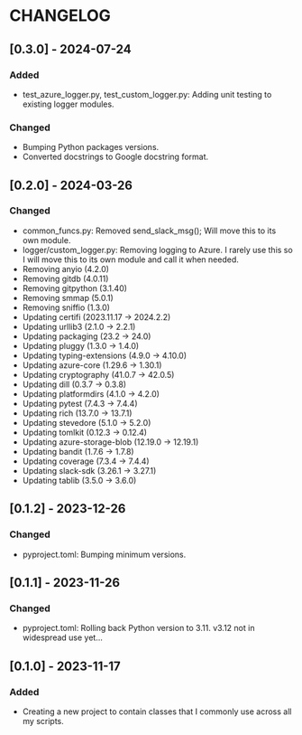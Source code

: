 # CHANGELOG


## [0.3.0] - 2024-07-24
### Added
- test_azure_logger.py, test_custom_logger.py: Adding unit testing to existing
  logger modules.
### Changed
- Bumping Python packages versions.
- Converted docstrings to Google docstring format.


## [0.2.0] - 2024-03-26
### Changed
- common_funcs.py: Removed send_slack_msg(); Will move this to its own module.
- logger/custom_logger.py: Removing logging to Azure.  I rarely use this so I
  will move this to its own module and call it when needed.
- Removing anyio (4.2.0)
- Removing gitdb (4.0.11)
- Removing gitpython (3.1.40)
- Removing smmap (5.0.1)
- Removing sniffio (1.3.0)
- Updating certifi (2023.11.17 -> 2024.2.2)
- Updating urllib3 (2.1.0 -> 2.2.1)
- Updating packaging (23.2 -> 24.0)
- Updating pluggy (1.3.0 -> 1.4.0)
- Updating typing-extensions (4.9.0 -> 4.10.0)
- Updating azure-core (1.29.6 -> 1.30.1)
- Updating cryptography (41.0.7 -> 42.0.5)
- Updating dill (0.3.7 -> 0.3.8)
- Updating platformdirs (4.1.0 -> 4.2.0)
- Updating pytest (7.4.3 -> 7.4.4)
- Updating rich (13.7.0 -> 13.7.1)
- Updating stevedore (5.1.0 -> 5.2.0)
- Updating tomlkit (0.12.3 -> 0.12.4)
- Updating azure-storage-blob (12.19.0 -> 12.19.1)
- Updating bandit (1.7.6 -> 1.7.8)
- Updating coverage (7.3.4 -> 7.4.4)
- Updating slack-sdk (3.26.1 -> 3.27.1)
- Updating tablib (3.5.0 -> 3.6.0)



## [0.1.2] - 2023-12-26
### Changed
- pyproject.toml: Bumping minimum versions.


## [0.1.1] - 2023-11-26
### Changed
- pyproject.toml: Rolling back Python version to 3.11.  v3.12 not in widespread
  use yet...


## [0.1.0] - 2023-11-17
### Added
- Creating a new project to contain classes that I commonly use across all my 
  scripts.
